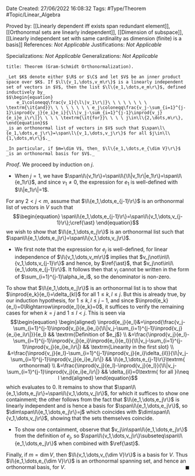 <div class="topSpace"></div>

Date Created: 27/06/2022 16:08:32
Tags: #Type/Theorem #Topic/Linear_Algebra

Proved by: [[Linearly dependent iff exists span redundant element]], [[Orthonormal sets are linearly independent]], [[Dimension of subspace]], [[Linearly independent set with same cardinality as dimension (finite) is a basis]]
References: _Not Applicable_
Justifications: _Not Applicable_

Specializations: _Not Applicable_
Generalizations: _Not Applicable_

``` ad-Theorem
title: Theorem (Gram-Schmidt Orthonormalization).

_Let $K$ denote either $\R$ or $\C$ and let $V$ be an inner product space over $K$. If $\l\{v_1,\dots,v_m\r\}$ is a linearly independent set of vectors in $V$, then the list $\l\{e_1,\dots,e_m\r\}$, defined inductively by_
$$\begin{equation}
    e_1\coloneqq\frac{v_1}{\l\|v_1\r\|}\ \ \ \ \ \ \ \ \textrm{\it{and}}\ \ \ \ \ \ \ \ e_j\coloneqq\frac{v_j-\sum_{i=1}^{j-1}\inprod{v_j}{e_i}e_i}{\l\|v_j-\sum_{i=1}^{j-1}\inprod{v_j}{e_i}e_i\r\|}\ \ \ \ \textrm{\it{for}}\ \ \ \ j\in\l\{2,\dots,m\r\},
\end{equation}$$
_is an orthonormal list of vectors in $V$ such that $\span\l\{e_1,\dots,e_j\r\}=\span\l\{v_1,\dots,v_j\r\}$ for all $j\in\l\{1,\dots,m\r\}$._

_In particular, if $m=\dim V$, then_ $\l\{e_1,\dots,e_{\dim V}\r\}$ _is an orthonormal basis for $V$._

```

_Proof_. We proceed by induction on $j$.
* When $j=1$, we have $\span\l\{v_1\r\}=\span\l\{\l\|v_1\r\|e_1\r\}=\span\l\{e_1\r\}$, and since $v_1\neq0$, the expression for $e_1$ is well-defined with $\l\|e_1\r\|=1$.

For any $2<j<m$, assume that $\l\{e_1,\dots,e_{j-1}\r\}$ is an orthonormal list of vectors in $V$ such that
$$\begin{equation}
    \span\l\{e_1,\dots,e_{j-1}\r\}=\span\l\{v_1,\dots,v_{j-1}\r\};\cref{\ast}
\end{equation}$$
we wish to show that $\l\{e_1,\dots,e_j\r\}$ is an orthonormal list such that $\span\l\{e_1,\dots,e_j\r\}=\span\l\{v_1,\dots,v_j\r\}$.
* We first note that the expression for $e_j$ is well-defined, for linear independence of $\l\{v_1,\dots,v_m\r\}$ implies that $v_j\not\in\l\{v_1,\dots,v_{j-1}\r\}$ and hence, by $\ref{\ast}$, that $v_j\not\in\l\{e_1,\dots,e_{j-1}\r\}$. It follows then that $v_j$ cannot be written in the form of $\sum_{i=1}^{j-1}\alpha_ie_i$, so the denominator is non-zero.

To show that $\l\{e_1,\dots,e_j\r\}$ is an orthonormal list is to show that $\inprod{e_k}{e_l}=\delta_{kl}$ for all $1\leq k,l\leq j$. But this is already true, by our induction hypothesis, for $1\leq k,l\leq j-1$, and since $\inprod{e_k}{e_l}=0\Rightarrow\inprod{e_l}{e_k}=0$, it suffices to verify the remaining cases for when $k=j$ and $1\leq l<j$. This is seen via
$$\begin{equation}
	\begin{aligned}
		\inprod{e_j}{e_l}&=\inprod{\frac{v_j-\sum_{i=1}^{j-1}\inprod{v_j}{e_i}e_i}{\l\|v_j-\sum_{i=1}^{j-1}\inprod{v_j}{e_i}e_i\r\|}}{e_l} && \textrm{Definition of $e_j$} \\
        &=\frac{\inprod{v_j}{e_l}-\sum_{i=1}^{j-1}\inprod{v_j}{e_i}\inprod{e_i}{e_l}}{\l\|v_j-\sum_{i=1}^{j-1}\inprod{v_j}{e_i}e_i\r\|} && \textrm{Linearity in the first slot} \\
        &=\frac{\inprod{v_j}{e_l}-\sum_{i=1}^{j-1}\inprod{v_j}{e_i}\delta_{il}}{\l\|v_j-\sum_{i=1}^{j-1}\inprod{v_j}{e_i}e_i\r\|} && \l\{e_1,\dots,e_{j-1}\r\}\textrm{ orthonormal} \\
        &=\frac{\inprod{v_j}{e_l}-\inprod{v_j}{e_l}}{\l\|v_j-\sum_{i=1}^{j-1}\inprod{v_j}{e_i}e_i\r\|} && \delta_{il}=0\textrm{ for all }i\neq l
	\end{aligned}
\end{equation}$$
which evaluates to $0$. It remains to show that $\span\l\{e_1,\dots,e_j\r\}=\span\l\{v_1,\dots,v_j\r\}$, for which it suffices to show one containment; the other follows from the fact that $\l\{e_1,\dots,e_j\r\}$ is linearly independent and is hence a basis for $\span\l\{e_1,\dots,e_j\r\}$, so $\dim\span\l\{e_1,\dots,e_j\r\}=j$ which coincides with $\dim\span\l\{v_1,\dots,v_j\r\}$, showing that the sets themselves coincide.
* To show one containment, observe that $v_j\in\span\l\{e_1,\dots,e_j\r\}$ from the definition of $e_j$, so $\span\l\{v_1,\dots,v_j\r\}\subseteq\span\l\{e_1,\dots,e_j\r\}$ when combined with $\ref{\ast}$.

Finally, if $m=\dim V$, then $\l\{v_1,\dots,v_{\dim V}\r\}$ is a basis for $V$. Thus $\l\{e_1,\dots,e_{\dim V}\r\}$ is an orthonormal spanning set, and hence an orthonormal basis, for $V$.<span style="float:right;">$\blacksquare$</span>
